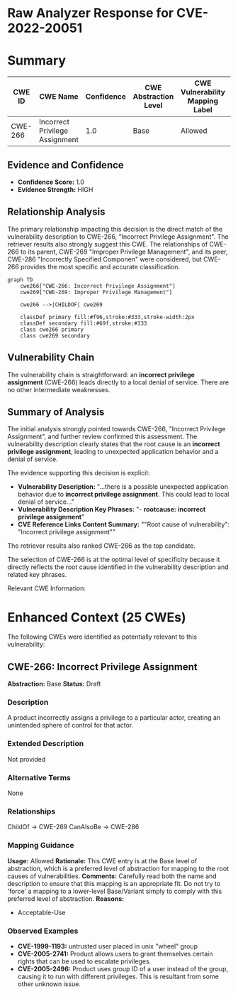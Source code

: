 # Raw Analyzer Response for CVE-2022-20051

# Summary
| CWE ID | CWE Name | Confidence | CWE Abstraction Level | CWE Vulnerability Mapping Label | CWE-Vulnerability Mapping Notes |
|---|---|---|---|---|---|
| CWE-266 | Incorrect Privilege Assignment | 1.0 | Base | Allowed | Primary CWE |

## Evidence and Confidence

*   **Confidence Score:** 1.0
*   **Evidence Strength:** HIGH

## Relationship Analysis
The primary relationship impacting this decision is the direct match of the vulnerability description to CWE-266, "Incorrect Privilege Assignment". The retriever results also strongly suggest this CWE. The relationships of CWE-266 to its parent, CWE-269 "Improper Privilege Management", and its peer, CWE-286 "Incorrectly Specified Componen" were considered, but CWE-266 provides the most specific and accurate classification.

```mermaid
graph TD
    cwe266["CWE-266: Incorrect Privilege Assignment"]
    cwe269["CWE-269: Improper Privilege Management"]

    cwe266 -->|CHILDOF| cwe269

    classDef primary fill:#f96,stroke:#333,stroke-width:2px
    classDef secondary fill:#69f,stroke:#333
    class cwe266 primary
    class cwe269 secondary
```

## Vulnerability Chain
The vulnerability chain is straightforward: an **incorrect privilege assignment** (CWE-266) leads directly to a local denial of service. There are no other intermediate weaknesses.

## Summary of Analysis
The initial analysis strongly pointed towards CWE-266, "Incorrect Privilege Assignment", and further review confirmed this assessment. The vulnerability description clearly states that the root cause is an **incorrect privilege assignment**, leading to unexpected application behavior and a denial of service.

The evidence supporting this decision is explicit:
*   **Vulnerability Description:** "...there is a possible unexpected application behavior due to **incorrect privilege assignment**. This could lead to local denial of service..."
*   **Vulnerability Description Key Phrases:** "- **rootcause:** **incorrect privilege assignment**"
*   **CVE Reference Links Content Summary:** ""Root cause of vulnerability": "Incorrect privilege assignment""

The retriever results also ranked CWE-266 as the top candidate.

The selection of CWE-266 is at the optimal level of specificity because it directly reflects the root cause identified in the vulnerability description and related key phrases.

Relevant CWE Information:

# Enhanced Context (25 CWEs)
The following CWEs were identified as potentially relevant to this vulnerability:

## CWE-266: Incorrect Privilege Assignment
**Abstraction:** Base
**Status:** Draft

### Description
A product incorrectly assigns a privilege to a particular actor, creating an unintended sphere of control for that actor.

### Extended Description
Not provided

### Alternative Terms
None

### Relationships
ChildOf -> CWE-269
CanAlsoBe -> CWE-286

### Mapping Guidance
**Usage:** Allowed
**Rationale:** This CWE entry is at the Base level of abstraction, which is a preferred level of abstraction for mapping to the root causes of vulnerabilities.
**Comments:** Carefully read both the name and description to ensure that this mapping is an appropriate fit. Do not try to 'force' a mapping to a lower-level Base/Variant simply to comply with this preferred level of abstraction.
**Reasons:**
- Acceptable-Use

### Observed Examples
- **CVE-1999-1193:** untrusted user placed in unix "wheel" group
- **CVE-2005-2741:** Product allows users to grant themselves certain rights that can be used to escalate privileges.
- **CVE-2005-2496:** Product uses group ID of a user instead of the group, causing it to run with different privileges. This is resultant from some other unknown issue.